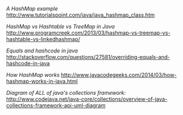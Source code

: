 *A HashMap example*  
http://www.tutorialspoint.com/java/java_hashmap_class.htm

*HashMap vs Hashtable vs TreeMap in Java*  
http://www.programcreek.com/2013/03/hashmap-vs-treemap-vs-hashtable-vs-linkedhashmap/

*Equals and hashcode in java*  
http://stackoverflow.com/questions/27581/overriding-equals-and-hashcode-in-java

*How HashMap works*
http://www.javacodegeeks.com/2014/03/how-hashmap-works-in-java.html

*Diagram of ALL of java's collections framework:*
http://www.codejava.net/java-core/collections/overview-of-java-collections-framework-api-uml-diagram
